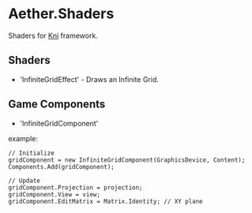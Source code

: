# Aether.Shaders
Shaders for [Kni](https://github.com/kniengine/kni) framework.

## Shaders

* 'InfiniteGridEffect' - Draws an Infinite Grid.

## Game Components

* 'InfiniteGridComponent'

example:
       
    // Initialize
    gridComponent = new InfiniteGridComponent(GraphicsDevice, Content);
    Components.Add(gridComponent);
           
    // Update
    gridComponent.Projection = projection;
    gridComponent.View = view;
    gridComponent.EditMatrix = Matrix.Identity; // XY plane
